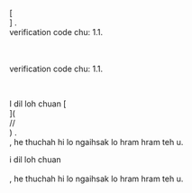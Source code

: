 [<br host>] .<br action>verification code chu: 1.1.<br code>

<br url><br action>verification code chu: 1.1.

<br code>

I dil loh chuan [<br host>](<br protocol>//<br host>) .<br action>, he thuchah hi lo ngaihsak lo hram hram teh u.

i dil loh chuan<br url><br action>, he thuchah hi lo ngaihsak lo hram hram teh u.
